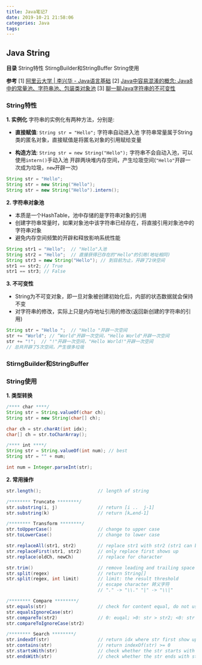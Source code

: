 ```yaml
---
title: Java笔记7
date: 2019-10-21 21:58:06
categories: Java
tags:
---
```

## Java String
__目录__
String特性
StirngBuilder和StringBuffer
String使用



__参考__
[1] [阿里云大学 | 李兴华 - Java语言基础](https://edu.aliyun.com/roadmap/java?spm=5176.13345299.1392477.3.63ddf153q7QkVf)
[2] [Java中容易混淆的概念: Java8中的常量池、字符串池、包装类对象池](https://blog.csdn.net/Xu_JL1997/article/details/89150026)
[3] [聊一聊Java字符串的不可变性](https://www.cnblogs.com/one12138/p/11379840.html)

### String特性
__1. 实例化__
字符串的实例化有两种方法，分别是:
- __直接赋值__: `String str = "Hello";`
  字符串自动进入池
  字符串常量属于String类的匿名对象，直接赋值是将匿名对象的引用赋给变量

- __构造方法__: `String str = new String("Hello");`
  字符串不会自动入池，可以使用`intern()`手动入池
  开辟两块堆内存空间，产生垃圾空间(`"Hello"`开辟一次成为垃圾，`new`开辟一次)

```java
String str = "Hello"; 
String str = new String("Hello");
String str = new String("Hello").intern(); 
```

__2. 字符串对象池__
- 本质是一个HashTable，池中存储的是字符串对象的引用
- 创建字符串常量时，如果对象池中该字符串已经存在，将直接引用对象池中的字符串对象
- 避免内存空间频繁的开辟和释放影响系统性能

```java
String str1 = "Hello";  // "Hello"入池
String str2 = "Hello";  // 直接获得已存在的"Hello"的引用(地址相同)
String str3 = new String("Hello"); // 到目前为止，开辟了2块空间
str1 == str2; // True
str1 == str3; // False
```

__3. 不可变性__
- String为不可变对象，即一旦对象被创建初始化后，内部的状态数据就会保持不变
- 对字符串的修改，实际上只是内存地址引用的修改(返回新创建的字符串的引用)

```java
String str = "Hello ";  // "Hello "开辟一次空间
str += "World"; // “World"开辟一次空间，"Hello World"开辟一次空间
str += "!";  // "!"开辟一次空间，"Hello World!"开辟一次空间
// 总共开辟了5次空间，产生很多垃圾
```

### StirngBuilder和StringBuffer



### String使用
__1. 类型转换__
```java
/**** char ****/
String str = String.valueOf(char ch);
String str = new String(char[] ch);

char ch = str.charAt(int idx);
char[] ch = str.toCharArray();

/**** int ****/
String str = String.valueOf(int num); // best
String str = "" + num; 

int num = Integer.parseInt(str);
```

__2. 常用操作__
```java
str.length();                     // length of string

/******** Truncate ********/
str.substring(i, j)               // return [i ..  j-1]   
str.substring(k)                  // return [k…end-1]

/******** Transform ********/
str.toUpperCase()                 // change to upper case
str.toLowerCase()                 // change to lower case

str.replaceAll(str1, str2)        // replace str1 with str2 (str1 can be regex)
str.replaceFirst(str1, str2)      // only replace first shows up
str.replace(oldCh, newCh)         // replace for character

str.trim()                        // remove leading and trailing space
str.split(regex)                  // return String[]
str.split(regex, int limit)       // limit: the result threshold
                                  // escape character 转义字符 
                                  // "." -> "\\." "|" -> "\\|"

/******** Compare ********/
str.equals(str)                   // check for content equal, do not use ==
str.equalsIgnoreCase(str)
str.compareTo(str2)               // 0: euqal; >0: str > str2; <0: str < str2
str.compareToIgnoreCase(str2)

/******** Search ********/
str.indexOf(str)                  // return idx where str first show up, else -1   
str.contains(str)                 // return indexOf(str) >= 0
str.startsWith(str)               // check whether the str starts with str
str.endsWith(str)                 // check whether the str ends with str
```







